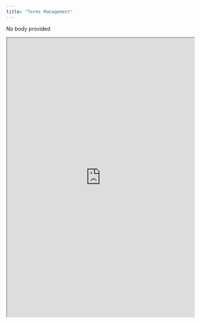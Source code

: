 ```yaml
---
title: "Terms Management"
---
```


No body provided
<iframe height="750" width="100%" src="https://ewelton.github.io/ktest/wiki.html#Terms%20Management"></iframe>
